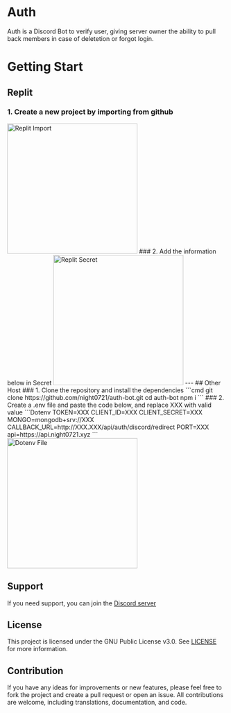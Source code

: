 # Auth
Auth is a Discord Bot to verify user, giving server owner the ability to pull back members in case of deletetion or forgot login.

# Getting Start

## Replit
### 1. Create a new project by importing from github
<img alt="Replit Import" width="300px" src="https://cdn.discordapp.com/attachments/837865823225511946/1233747226040471615/getting_start_import.png?ex=662e3824&is=662ce6a4&hm=3d22e6a762c8c5f70f35d430ded0cab9c84cabab94715442348b117cbe9fb77c">
### 2. Add the information below in Secret
<img alt="Replit Secret" width="300px" src="https://cdn.discordapp.com/attachments/837865823225511946/1233737177112772608/getting_start_replit_secret.png?ex=662e2ec8&is=662cdd48&hm=7d4b9f1d678b89bfc37cb1f865c270919710e5fec590a75930948f0df420710f">
---
## Other Host
### 1. Clone the repository and install the dependencies
```cmd
git clone https://github.com/night0721/auth-bot.git
cd auth-bot
npm i
```
### 2. Create a .env file and paste the code below, and replace XXX with valid value 
```Dotenv
TOKEN=XXX
CLIENT_ID=XXX
CLIENT_SECRET=XXX
MONGO=mongodb+srv://XXX
CALLBACK_URL=http://XXX.XXX/api/auth/discord/redirect
PORT=XXX
api=https://api.night0721.xyz
```
<img alt="Dotenv File" width="300px" src="https://cdn.discordapp.com/attachments/837865823225511946/1233738177693352017/getting_start_dotenv.png?ex=662e2fb7&is=662cde37&hm=f62ef3ed8f6920da5acba8bebe6e1e0388def9b1623ffcf573455bc1011d5533">

## Support

If you need support, you can join the [Discord server](https://discord.gg/SbQHChmGcp)

## License

This project is licensed under the GNU Public License v3.0. See [LICENSE](https://github.com/night0721/Auth/blob/master/LICENSE) for more information.

## Contribution

If you have any ideas for improvements or new features, please feel free to fork the project and create a pull request or open an issue.
All contributions are welcome, including translations, documentation, and code.
